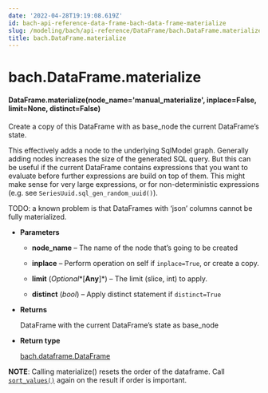 ```yaml
---
date: '2022-04-28T19:19:08.619Z'
id: bach-api-reference-data-frame-bach-data-frame-materialize
slug: /modeling/bach/api-reference/DataFrame/bach.DataFrame.materialize/
title: bach.DataFrame.materialize
---
```


# bach.DataFrame.materialize


#### DataFrame.materialize(node_name='manual_materialize', inplace=False, limit=None, distinct=False)
Create a copy of this DataFrame with as base_node the current DataFrame’s state.

This effectively adds a node to the underlying SqlModel graph. Generally adding nodes increases
the size of the generated SQL query. But this can be useful if the current DataFrame contains
expressions that you want to evaluate before further expressions are build on top of them. This might
make sense for very large expressions, or for non-deterministic expressions (e.g. see
`SeriesUuid.sql_gen_random_uuid()`).

TODO: a known problem is that DataFrames with ‘json’ columns cannot be fully materialized.


* **Parameters**

    
    * **node_name** – The name of the node that’s going to be created


    * **inplace** – Perform operation on self if `inplace=True`, or create a copy.


    * **limit** (*Optional**[**Any**]*) – The limit (slice, int) to apply.


    * **distinct** (*bool*) – Apply distinct statement if `distinct=True`



* **Returns**

    DataFrame with the current DataFrame’s state as base_node



* **Return type**

    [bach.dataframe.DataFrame](/docs/modeling/bach/api-reference/DataFrame/bach.DataFrame/#bach.DataFrame)


**NOTE**: Calling materialize() resets the order of the dataframe. Call [`sort_values()`](/docs/modeling/bach/api-reference/DataFrame/bach.DataFrame.sort-values/#bach.DataFrame.sort-values) again on
the result if order is important.

<!-- !! processed by numpydoc !! -->
